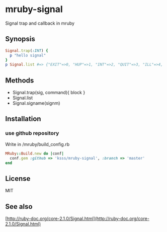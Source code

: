 # mruby-signal

Signal trap and callback in mruby

## Synopsis

```ruby
Signal.trap(:INT) {
  p "hello signal"
}
p Signal.list #=> {"EXIT"=>0, "HUP"=>1, "INT"=>2, "QUIT"=>3, "ILL"=>4, "TRAP"=>5, "ABRT"=>6, "IOT"=>6, "EMT"=>7, "FPE"=>8, "KILL"=>9, "BUS"=>10, "SEGV"=>11, "SYS"=>12, "PIPE"=>13, "ALRM"=>14, "TERM"=>15, "URG"=>16, "STOP"=>17, "TSTP"=>18, "CONT"=>19, "CHLD"=>20, "CLD"=>20, "TTIN"=>21, "TTOU"=>22, "IO"=>23, "XCPU"=>24, "XFSZ"=>25, "VTALRM"=>26, "PROF"=>27, "WINCH"=>28, "USR1"=>30, "USR2"=>31, "INFO"=>29}
```

## Methods

* Signal.trap(sig, command){ block }
* Signal.list
* Signal.signame(signm)

## Installation

### use github repository

Write in /mruby/build_config.rb

```ruby
MRuby::Build.new do |conf|
  conf.gem :github => 'ksss/mruby-signal', :branch => 'master'
end
```

## License

MIT

## See also

[http://ruby-doc.org/core-2.1.0/Signal.html](http://ruby-doc.org/core-2.1.0/Signal.html)
